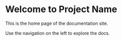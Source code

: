 # Welcome to Project Name

This is the home page of the documentation site.

Use the navigation on the left to explore the docs.
